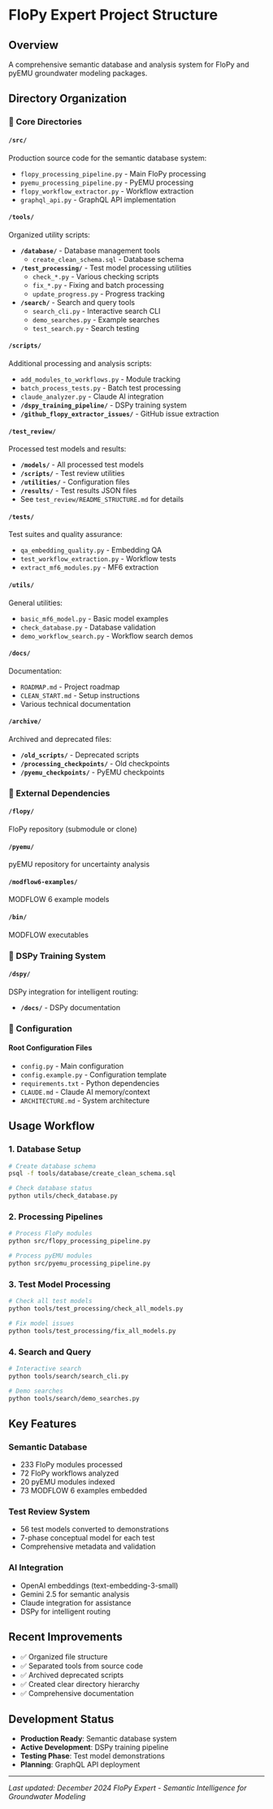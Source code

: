 # FloPy Expert Project Structure

## Overview
A comprehensive semantic database and analysis system for FloPy and pyEMU groundwater modeling packages.

## Directory Organization

### 📁 Core Directories

#### `/src/`
Production source code for the semantic database system:
- `flopy_processing_pipeline.py` - Main FloPy processing
- `pyemu_processing_pipeline.py` - PyEMU processing
- `flopy_workflow_extractor.py` - Workflow extraction
- `graphql_api.py` - GraphQL API implementation

#### `/tools/`
Organized utility scripts:
- **`/database/`** - Database management tools
  - `create_clean_schema.sql` - Database schema
- **`/test_processing/`** - Test model processing utilities
  - `check_*.py` - Various checking scripts
  - `fix_*.py` - Fixing and batch processing
  - `update_progress.py` - Progress tracking
- **`/search/`** - Search and query tools
  - `search_cli.py` - Interactive search CLI
  - `demo_searches.py` - Example searches
  - `test_search.py` - Search testing

#### `/scripts/`
Additional processing and analysis scripts:
- `add_modules_to_workflows.py` - Module tracking
- `batch_process_tests.py` - Batch test processing
- `claude_analyzer.py` - Claude AI integration
- **`/dspy_training_pipeline/`** - DSPy training system
- **`/github_flopy_extractor_issues/`** - GitHub issue extraction

#### `/test_review/`
Processed test models and results:
- **`/models/`** - All processed test models
- **`/scripts/`** - Test review utilities
- **`/utilities/`** - Configuration files
- **`/results/`** - Test results JSON files
- See `test_review/README_STRUCTURE.md` for details

#### `/tests/`
Test suites and quality assurance:
- `qa_embedding_quality.py` - Embedding QA
- `test_workflow_extraction.py` - Workflow tests
- `extract_mf6_modules.py` - MF6 extraction

#### `/utils/`
General utilities:
- `basic_mf6_model.py` - Basic model examples
- `check_database.py` - Database validation
- `demo_workflow_search.py` - Workflow search demos

#### `/docs/`
Documentation:
- `ROADMAP.md` - Project roadmap
- `CLEAN_START.md` - Setup instructions
- Various technical documentation

#### `/archive/`
Archived and deprecated files:
- **`/old_scripts/`** - Deprecated scripts
- **`/processing_checkpoints/`** - Old checkpoints
- **`/pyemu_checkpoints/`** - PyEMU checkpoints

### 📁 External Dependencies

#### `/flopy/`
FloPy repository (submodule or clone)

#### `/pyemu/`
pyEMU repository for uncertainty analysis

#### `/modflow6-examples/`
MODFLOW 6 example models

#### `/bin/`
MODFLOW executables

### 📁 DSPy Training System

#### `/dspy/`
DSPy integration for intelligent routing:
- **`/docs/`** - DSPy documentation

### 📁 Configuration

#### Root Configuration Files
- `config.py` - Main configuration
- `config.example.py` - Configuration template
- `requirements.txt` - Python dependencies
- `CLAUDE.md` - Claude AI memory/context
- `ARCHITECTURE.md` - System architecture

## Usage Workflow

### 1. Database Setup
```bash
# Create database schema
psql -f tools/database/create_clean_schema.sql

# Check database status
python utils/check_database.py
```

### 2. Processing Pipelines
```bash
# Process FloPy modules
python src/flopy_processing_pipeline.py

# Process pyEMU modules
python src/pyemu_processing_pipeline.py
```

### 3. Test Model Processing
```bash
# Check all test models
python tools/test_processing/check_all_models.py

# Fix model issues
python tools/test_processing/fix_all_models.py
```

### 4. Search and Query
```bash
# Interactive search
python tools/search/search_cli.py

# Demo searches
python tools/search/demo_searches.py
```

## Key Features

### Semantic Database
- 233 FloPy modules processed
- 72 FloPy workflows analyzed
- 20 pyEMU modules indexed
- 73 MODFLOW 6 examples embedded

### Test Review System
- 56 test models converted to demonstrations
- 7-phase conceptual model for each test
- Comprehensive metadata and validation

### AI Integration
- OpenAI embeddings (text-embedding-3-small)
- Gemini 2.5 for semantic analysis
- Claude integration for assistance
- DSPy for intelligent routing

## Recent Improvements
- ✅ Organized file structure
- ✅ Separated tools from source code
- ✅ Archived deprecated scripts
- ✅ Created clear directory hierarchy
- ✅ Comprehensive documentation

## Development Status
- **Production Ready**: Semantic database system
- **Active Development**: DSPy training pipeline
- **Testing Phase**: Test model demonstrations
- **Planning**: GraphQL API deployment

---
*Last updated: December 2024*
*FloPy Expert - Semantic Intelligence for Groundwater Modeling*